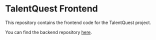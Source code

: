# TalentQuest Frontend

This repository contains the frontend code for the TalentQuest project.

You can find the backend repository [here](https://github.com/davidgbogdan/TalentQuest).

